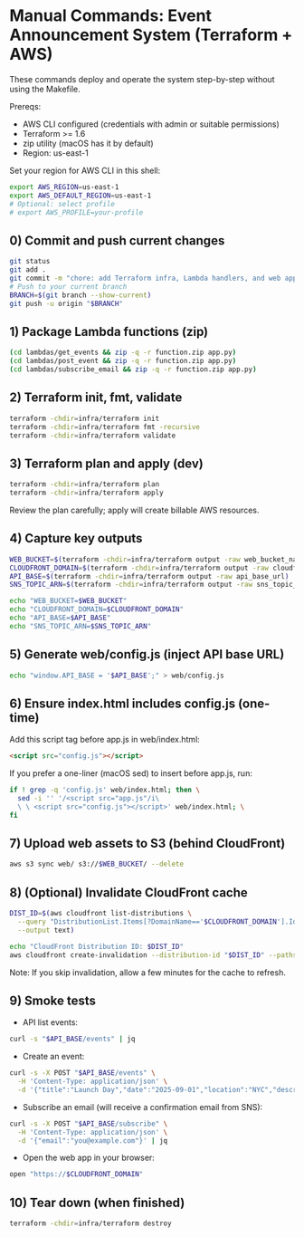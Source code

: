 # Manual Commands: Event Announcement System (Terraform + AWS)

These commands deploy and operate the system step-by-step without using the Makefile.

Prereqs:
- AWS CLI configured (credentials with admin or suitable permissions)
- Terraform >= 1.6
- zip utility (macOS has it by default)
- Region: us-east-1

Set your region for AWS CLI in this shell:

```bash
export AWS_REGION=us-east-1
export AWS_DEFAULT_REGION=us-east-1
# Optional: select profile
# export AWS_PROFILE=your-profile
```

## 0) Commit and push current changes

```bash
git status
git add .
git commit -m "chore: add Terraform infra, Lambda handlers, and web app scaffold"
# Push to your current branch
BRANCH=$(git branch --show-current)
git push -u origin "$BRANCH"
```

## 1) Package Lambda functions (zip)

```bash
(cd lambdas/get_events && zip -q -r function.zip app.py)
(cd lambdas/post_event && zip -q -r function.zip app.py)
(cd lambdas/subscribe_email && zip -q -r function.zip app.py)
```

## 2) Terraform init, fmt, validate

```bash
terraform -chdir=infra/terraform init
terraform -chdir=infra/terraform fmt -recursive
terraform -chdir=infra/terraform validate
```

## 3) Terraform plan and apply (dev)

```bash
terraform -chdir=infra/terraform plan
terraform -chdir=infra/terraform apply
```

Review the plan carefully; apply will create billable AWS resources.

## 4) Capture key outputs

```bash
WEB_BUCKET=$(terraform -chdir=infra/terraform output -raw web_bucket_name)
CLOUDFRONT_DOMAIN=$(terraform -chdir=infra/terraform output -raw cloudfront_domain_name)
API_BASE=$(terraform -chdir=infra/terraform output -raw api_base_url)
SNS_TOPIC_ARN=$(terraform -chdir=infra/terraform output -raw sns_topic_arn)

echo "WEB_BUCKET=$WEB_BUCKET"
echo "CLOUDFRONT_DOMAIN=$CLOUDFRONT_DOMAIN"
echo "API_BASE=$API_BASE"
echo "SNS_TOPIC_ARN=$SNS_TOPIC_ARN"
```

## 5) Generate web/config.js (inject API base URL)

```bash
echo "window.API_BASE = '$API_BASE';" > web/config.js
```

## 6) Ensure index.html includes config.js (one-time)

Add this script tag before app.js in web/index.html:

```html
<script src="config.js"></script>
```

If you prefer a one-liner (macOS sed) to insert before app.js, run:

```bash
if ! grep -q 'config.js' web/index.html; then \
  sed -i '' '/<script src="app.js"/i\
  \ \ <script src="config.js"></script>' web/index.html; \
fi
```

## 7) Upload web assets to S3 (behind CloudFront)

```bash
aws s3 sync web/ s3://$WEB_BUCKET/ --delete
```

## 8) (Optional) Invalidate CloudFront cache

```bash
DIST_ID=$(aws cloudfront list-distributions \
  --query "DistributionList.Items[?DomainName=='$CLOUDFRONT_DOMAIN'].Id | [0]" \
  --output text)

echo "CloudFront Distribution ID: $DIST_ID"
aws cloudfront create-invalidation --distribution-id "$DIST_ID" --paths '/*'
```

Note: If you skip invalidation, allow a few minutes for the cache to refresh.

## 9) Smoke tests

- API list events:
```bash
curl -s "$API_BASE/events" | jq
```

- Create an event:
```bash
curl -s -X POST "$API_BASE/events" \
  -H 'Content-Type: application/json' \
  -d '{"title":"Launch Day","date":"2025-09-01","location":"NYC","description":"System launch"}' | jq
```

- Subscribe an email (will receive a confirmation email from SNS):
```bash
curl -s -X POST "$API_BASE/subscribe" \
  -H 'Content-Type: application/json' \
  -d '{"email":"you@example.com"}' | jq
```

- Open the web app in your browser:
```bash
open "https://$CLOUDFRONT_DOMAIN"
```

## 10) Tear down (when finished)

```bash
terraform -chdir=infra/terraform destroy
```

